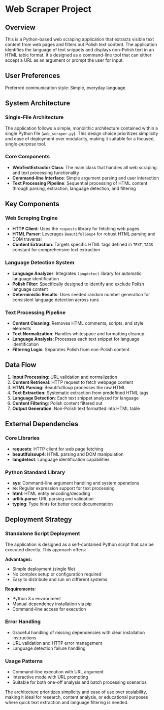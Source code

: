 # Web Scraper Project

## Overview

This is a Python-based web scraping application that extracts visible text content from web pages and filters out Polish text content. The application identifies the language of text snippets and displays non-Polish text in an HTML table format. It's designed as a command-line tool that can either accept a URL as an argument or prompt the user for input.

## User Preferences

Preferred communication style: Simple, everyday language.

## System Architecture

### Single-File Architecture
The application follows a simple, monolithic architecture contained within a single Python file (`web_scraper.py`). This design choice prioritizes simplicity and ease of deployment over modularity, making it suitable for a focused, single-purpose tool.

### Core Components
- **WebTextExtractor Class**: The main class that handles all web scraping and text processing functionality
- **Command-line Interface**: Simple argument parsing and user interaction
- **Text Processing Pipeline**: Sequential processing of HTML content through parsing, extraction, language detection, and filtering

## Key Components

### Web Scraping Engine
- **HTTP Client**: Uses the `requests` library for fetching web pages
- **HTML Parser**: Leverages `BeautifulSoup4` for robust HTML parsing and DOM traversal
- **Content Extraction**: Targets specific HTML tags defined in `TEXT_TAGS` constant for comprehensive text extraction

### Language Detection System
- **Language Analyzer**: Integrates `langdetect` library for automatic language identification
- **Polish Filter**: Specifically designed to identify and exclude Polish language content
- **Deterministic Results**: Uses seeded random number generation for consistent language detection across runs

### Text Processing Pipeline
- **Content Cleaning**: Removes HTML comments, scripts, and style elements
- **Text Normalization**: Handles whitespace and formatting cleanup
- **Language Analysis**: Processes each text snippet for language identification
- **Filtering Logic**: Separates Polish from non-Polish content

## Data Flow

1. **Input Processing**: URL validation and normalization
2. **Content Retrieval**: HTTP request to fetch webpage content
3. **HTML Parsing**: BeautifulSoup processes the raw HTML
4. **Text Extraction**: Systematic extraction from predefined HTML tags
5. **Language Detection**: Each text snippet analyzed for language
6. **Content Filtering**: Polish content filtered out
7. **Output Generation**: Non-Polish text formatted into HTML table

## External Dependencies

### Core Libraries
- **requests**: HTTP client for web page fetching
- **beautifulsoup4**: HTML parsing and DOM manipulation
- **langdetect**: Language identification capabilities

### Python Standard Library
- **sys**: Command-line argument handling and system operations
- **re**: Regular expression support for text processing
- **html**: HTML entity encoding/decoding
- **urllib.parse**: URL parsing and validation
- **typing**: Type hints for better code documentation

## Deployment Strategy

### Standalone Script Deployment
The application is designed as a self-contained Python script that can be executed directly. This approach offers:

**Advantages:**
- Simple deployment (single file)
- No complex setup or configuration required
- Easy to distribute and run on different systems

**Requirements:**
- Python 3.x environment
- Manual dependency installation via pip
- Command-line access for execution

### Error Handling
- Graceful handling of missing dependencies with clear installation instructions
- URL validation and HTTP error management
- Language detection failure handling

### Usage Patterns
- Command-line execution with URL argument
- Interactive mode with URL prompting
- Suitable for both one-off analysis and batch processing scenarios

The architecture prioritizes simplicity and ease of use over scalability, making it ideal for research, content analysis, or educational purposes where quick text extraction and language filtering is needed.